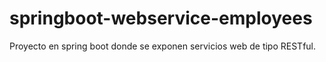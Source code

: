 # springboot-webservice-employees
Proyecto en spring boot donde se exponen servicios web de tipo RESTful.
